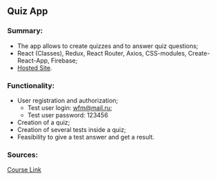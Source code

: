 ## Quiz App

### Summary:

- The app allows to create quizzes and to answer quiz questions;
- React (Classes), Redux, React Router, Axios, CSS-modules, Create-React-App, Firebase;
- [Hosted Site](https://vladilen-react-quiz.herokuapp.com/).

### Functionality:

- User registration and authorization;
  - Test user login: wfm@mail.ru; 
  - Test user password: 123456
- Creation of a quiz;
- Creation of several tests inside a quiz;
- Feasibility to give a test answer and get a result.

### Sources:

[Course Link](https://www.udemy.com/course/react-2020-complete-guide/?__cf_chl_captcha_tk__=pmd_Rl3wruHkwmgDkarc6DJlYpd5SzRd37kt01c1FZDc9FY-1631298683-0-gqNtZGzNAuWjcnBszQsl)

